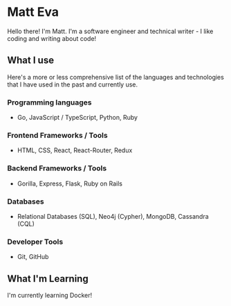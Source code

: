 # Matt Eva

Hello there! I'm Matt. I'm a software engineer and technical writer - I like coding and writing about code!

## What I use

Here's a more or less comprehensive list of the languages and technologies that I have used in the past and currently use. 

### Programming languages

- Go, JavaScript / TypeScript, Python, Ruby

### Frontend Frameworks / Tools

- HTML, CSS, React, React-Router, Redux

### Backend Frameworks / Tools

- Gorilla, Express, Flask, Ruby on Rails

### Databases

- Relational Databases (SQL), Neo4j (Cypher), MongoDB, Cassandra (CQL)

### Developer Tools

- Git, GitHub

## What I'm Learning

I'm currently learning Docker!
